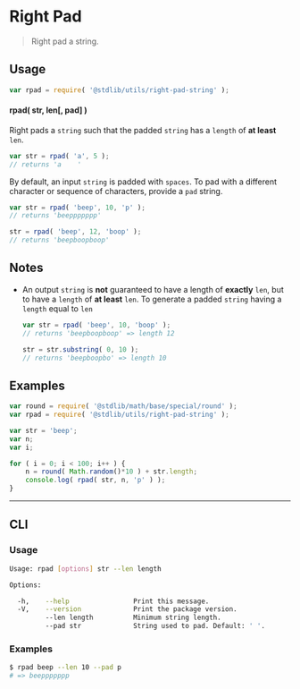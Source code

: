 Right Pad
===
> Right pad a string.

<!-- <usage> -->
## Usage

``` javascript
var rpad = require( '@stdlib/utils/right-pad-string' );
```

#### rpad( str, len[, pad] )

Right pads a `string` such that the padded `string` has a `length` of __at least__ `len`.


``` javascript
var str = rpad( 'a', 5 );
// returns 'a    '
```

By default, an input `string` is padded with `spaces`. To pad with a different character or sequence of characters, provide a `pad` string.

``` javascript
var str = rpad( 'beep', 10, 'p' );
// returns 'beeppppppp'

str = rpad( 'beep', 12, 'boop' );
// returns 'beepboopboop'
```
<!-- </usage> -->

<!-- <notes> -->
## Notes

* An output `string` is __not__ guaranteed to have a length of __exactly__ `len`, but to have a `length` of __at least__ `len`. To generate a padded `string` having a `length` equal to `len`

    ``` javascript
    var str = rpad( 'beep', 10, 'boop' );
    // returns 'beepboopboop' => length 12

    str = str.substring( 0, 10 );
    // returns 'beepboopbo' => length 10
    ```

<!-- </notes> -->

<!-- <examples> -->
## Examples

``` javascript
var round = require( '@stdlib/math/base/special/round' );
var rpad = require( '@stdlib/utils/right-pad-string' );

var str = 'beep';
var n;
var i;

for ( i = 0; i < 100; i++ ) {
    n = round( Math.random()*10 ) + str.length;
    console.log( rpad( str, n, 'p' ) );
}
```
<!-- </examples> -->

<!-- <cli> -->
---
## CLI

<!-- <usage> -->
### Usage

``` bash
Usage: rpad [options] str --len length

Options:

  -h,    --help                Print this message.
  -V,    --version             Print the package version.
         --len length          Minimum string length.
         --pad str             String used to pad. Default: ' '.
```
<!-- </usage> -->

<!-- <examples> -->
### Examples

``` bash
$ rpad beep --len 10 --pad p
# => beeppppppp
```
<!-- </examples> -->
<!-- </cli> -->

<!-- <links> -->
<!-- </links> -->
